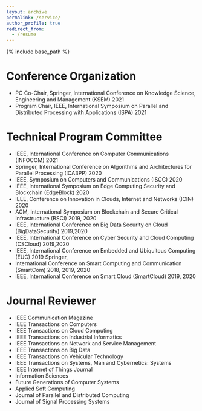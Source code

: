```yaml
---
layout: archive
permalink: /service/
author_profile: true
redirect_from:
  - /resume
---
```


{% include base_path %}

Conference Organization
======
* PC Co-Chair, Springer, International Conference on Knowledge Science, Engineering and Management (KSEM) 2021
* Program Chair, IEEE, International Symposium on Parallel and Distributed Processing with Applications (ISPA) 2021 

Technical Program Committee
======
* IEEE, International Conference on Computer Communications (INFOCOM) 2021 
* Springer, International Conference on Algorithms and Architectures for Parallel Processing (ICA3PP) 2020 
* IEEE, Symposium on Computers and Communications (ISCC) 2020 
* IEEE, International Symposium on Edge Computing Security and Blockchain (EdgeBlock) 2020 
* IEEE, Conference on Innovation in Clouds, Internet and Networks (ICIN) 2020 
* ACM, International Symposium on Blockchain and Secure Critical Infrastructure (BSCI) 2019, 2020 
* IEEE, International Conference on Big Data Security on Cloud (BigDataSecurity) 2019,2020 
* IEEE, International Conference on Cyber Security and Cloud Computing (CSCloud) 2019,2020 
* IEEE, International Conference on Embedded and Ubiquitous Computing (EUC) 2019 Springer, 
* International Conference on Smart Computing and Communication (SmartCom) 2018, 2019, 2020 
* IEEE, International Conference on Smart Cloud (SmartCloud) 2019, 2020

Journal Reviewer
======
* IEEE Communication Magazine 
* IEEE Transactions on Computers 
* IEEE Transactions on Cloud Computing 
* IEEE Transactions on Industrial Informatics 
* IEEE Transactions on Network and Service Management 
* IEEE Transactions on Big Data 
* IEEE Transactions on Vehicular Technology 
* IEEE Transactions on Systems, Man and Cybernetics: Systems 
* IEEE Internet of Things Journal 
* Information Sciences 
* Future Generations of Computer Systems 
* Applied Soft Computing 
* Journal of Parallel and Distributed Computing 
* Journal of Signal Processing Systems
